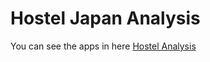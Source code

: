 # Hostel Japan Analysis
You can see the apps in here
[Hostel Analysis](lohansen.shinyapps.io/dvcapstone_hostel_analysis/)

